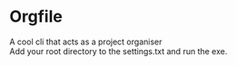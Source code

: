 # Orgfile
A cool cli that acts as a project organiser<br>
Add your root directory to the settings.txt and run the exe.
